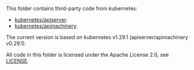 This folder contains third-party code from kubernetes:

- [kubernetes/apiserver](https://github.com/kubernetes/apiserver).
- [kubernetes/apimachinery](https://github.com/kubernetes/apimachinery).

The current version is based on kubernetes v1.29.1 (apiserver/apimachinery v0.29.1).

All code in this folder is licensed under the Apache License 2.0, see [LICENSE](LICENSE).
